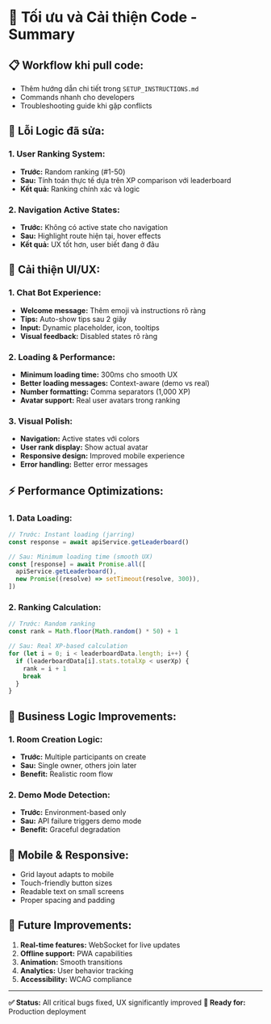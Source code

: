 # 🚀 Tối ưu và Cải thiện Code - Summary

## **📋 Workflow khi pull code:**

- Thêm hướng dẫn chi tiết trong `SETUP_INSTRUCTIONS.md`
- Commands nhanh cho developers
- Troubleshooting guide khi gặp conflicts

## **🔧 Lỗi Logic đã sửa:**

### **1. User Ranking System:**

- **Trước:** Random ranking (#1-50)
- **Sau:** Tính toán thực tế dựa trên XP comparison với leaderboard
- **Kết quả:** Ranking chính xác và logic

### **2. Navigation Active States:**

- **Trước:** Không có active state cho navigation
- **Sau:** Highlight route hiện tại, hover effects
- **Kết quả:** UX tốt hơn, user biết đang ở đâu

## **🎨 Cải thiện UI/UX:**

### **1. Chat Bot Experience:**

- **Welcome message:** Thêm emoji và instructions rõ ràng
- **Tips:** Auto-show tips sau 2 giây
- **Input:** Dynamic placeholder, icon, tooltips
- **Visual feedback:** Disabled states rõ ràng

### **2. Loading & Performance:**

- **Minimum loading time:** 300ms cho smooth UX
- **Better loading messages:** Context-aware (demo vs real)
- **Number formatting:** Comma separators (1,000 XP)
- **Avatar support:** Real user avatars trong ranking

### **3. Visual Polish:**

- **Navigation:** Active states với colors
- **User rank display:** Show actual avatar
- **Responsive design:** Improved mobile experience
- **Error handling:** Better error messages

## **⚡ Performance Optimizations:**

### **1. Data Loading:**

```javascript
// Trước: Instant loading (jarring)
const response = await apiService.getLeaderboard()

// Sau: Minimum loading time (smooth UX)
const [response] = await Promise.all([
  apiService.getLeaderboard(),
  new Promise((resolve) => setTimeout(resolve, 300)),
])
```

### **2. Ranking Calculation:**

```javascript
// Trước: Random ranking
const rank = Math.floor(Math.random() * 50) + 1

// Sau: Real XP-based calculation
for (let i = 0; i < leaderboardData.length; i++) {
  if (leaderboardData[i].stats.totalXp < userXp) {
    rank = i + 1
    break
  }
}
```

## **🎯 Business Logic Improvements:**

### **1. Room Creation Logic:**

- **Trước:** Multiple participants on create
- **Sau:** Single owner, others join later
- **Benefit:** Realistic room flow

### **2. Demo Mode Detection:**

- **Trước:** Environment-based only
- **Sau:** API failure triggers demo mode
- **Benefit:** Graceful degradation

## **📱 Mobile & Responsive:**

- Grid layout adapts to mobile
- Touch-friendly button sizes
- Readable text on small screens
- Proper spacing and padding

## **🔮 Future Improvements:**

1. **Real-time features:** WebSocket for live updates
2. **Offline support:** PWA capabilities
3. **Animation:** Smooth transitions
4. **Analytics:** User behavior tracking
5. **Accessibility:** WCAG compliance

---

**✅ Status:** All critical bugs fixed, UX significantly improved
**🎯 Ready for:** Production deployment

